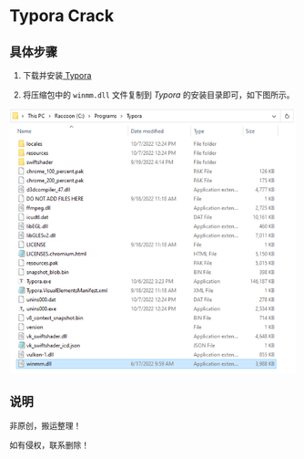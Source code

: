 # Typora Crack

## 具体步骤

1. 下载并安装[ Typora ](https://typora.io/)

2. 将压缩包中的 `winmm.dll` 文件复制到 *Typora* 的安装目录即可，如下图所示。

![](https://raw.githubusercontent.com/CompetitiveLin/ImageHostingService/picgo/imgs/202211021607122.png)

## 说明

非原创，搬运整理！

如有侵权，联系删除！